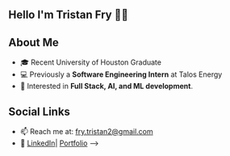 ## Hello I'm Tristan Fry 👋👋

## About Me
- 🎓 Recent University of Houston Graduate
- 💻 Previously a **Software Engineering Intern** at Talos Energy 
- 🤖 Interested in **Full Stack, AI, and ML development**.

## Social Links
- 📫 Reach me at: fry.tristan2@gmail.com
- 🔗 [LinkedIn](https://www.linkedin.com/in/tristan-a-fry/)| [Portfolio](https://tristanfry.com/)
-->
